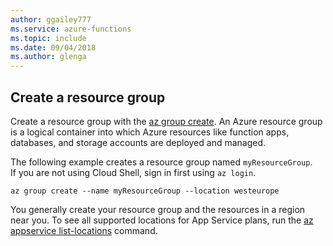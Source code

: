 ```yaml
---
author: ggailey777
ms.service: azure-functions
ms.topic: include
ms.date: 09/04/2018
ms.author: glenga
---
```

## Create a resource group

Create a resource group with the [az group create](/cli/azure/group#az_group_create). An Azure resource group is a logical container into which Azure resources like function apps, databases, and storage accounts are deployed and managed.

The following example creates a resource group named `myResourceGroup`.  
If you are not using Cloud Shell, sign in first using `az login`.

```azurecli-interactive
az group create --name myResourceGroup --location westeurope
```
You generally create your resource group and the resources in a region near you. To see all supported locations for App Service plans, run the [az appservice list-locations](/cli/azure/appservice#az-appservice-list-locations) command.